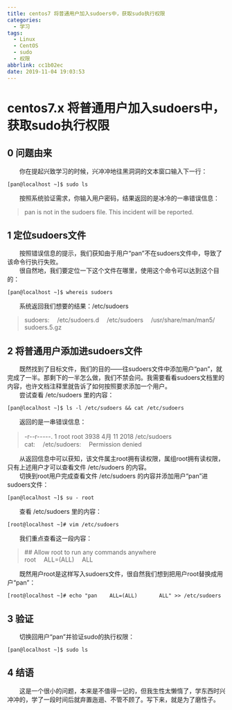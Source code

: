 ```yaml
---
title: centos7 将普通用户加入sudoers中，获取sudo执行权限
categories:
  - 学习
tags:
  - Linux
  - CentOS
  - sudo
  - 权限
abbrlink: cc1b02ec
date: 2019-11-04 19:03:53
---
```


# centos7.x 将普通用户加入sudoers中，获取sudo执行权限

## 0 问题由来
&emsp;&emsp;你在提起兴致学习的时候，兴冲冲地往黑洞洞的文本窗口输入下一行：
```  
[pan@localhost ~]$ sudo ls  
```
&emsp;&emsp;按照系统验证需求，你输入用户密码，结果返回的是冰冷的一串错误信息：
> pan is not in the sudoers file. This incident will be reported.  
## 1 定位sudoers文件
&emsp;&emsp;按照错误信息的提示，我们获知由于用户“pan”不在sudoers文件中，导致了该命令行执行失败。  
&emsp;&emsp;很自然地，我们要定位一下这个文件在哪里，使用这个命令可以达到这个目的：
```
[pan@localhost ~]$ whereis sudoers
```
&emsp;&emsp;系统返回我们想要的结果：/etc/sudoers  
> sudoers:&emsp; /etc/sudoers.d&emsp; /etc/sudoers&emsp; /usr/share/man/man5/&emsp;sudoers.5.gz  

<!--more-->

## 2 将普通用户添加进sudoers文件
&emsp;&emsp;既然找到了目标文件，我们的目的——往sudoers文件中添加用户“pan”，就完成了一半。那剩下的一半怎么做，我们不禁会问。我需要看看sudoers文档里的内容，也许文档注释里就告诉了如何按照要求添加一个用户。  
&emsp;&emsp;尝试查看 /etc/sudoers 里的内容：  
```
[pan@localhost ~]$ ls -l /etc/sudoers && cat /etc/sudoers  
```  
&emsp;&emsp;返回的是一串错误信息：
> -r--r-----. 1 root root 3938 4月  11 2018 /etc/sudoers  
cat:&emsp; /etc/sudoers:&emsp; Permission denied  

&emsp;&emsp;从返回信息中可以获知，该文件属主root拥有读权限，属组root拥有读权限，只有上述用户才可以查看文件 /etc/sudoers 的内容。  
&emsp;&emsp;切换到root用户完成查看文件 /etc/sudoers 的内容并添加用户“pan”进sudoers文件：    
```  
[pan@localhost ~]$ su - root    
```  
&emsp;&emsp;查看 /etc/sudoers 里的内容：  
```  
[root@localhost ~]# vim /etc/sudoers  
```  
&emsp;&emsp;我们重点查看这一段内容：  
> \#\# Allow root to run any commands anywhere  
root&emsp;    ALL=(ALL)&emsp;       ALL    

&emsp;&emsp;既然用户root是这样写入sudoers文件，很自然我们想到把用户root替换成用户“pan”：  
```
[root@localhost ~]# echo "pan    ALL=(ALL)       ALL" >> /etc/sudoers  
```  
## 3 验证  
&emsp;&emsp;切换回用户“pan”并验证sudo的执行权限：  
```
[pan@localhost ~]$ sudo ls  
```  

## 4 结语  
&emsp;&emsp;这是一个很小的问题，本来是不值得一记的，但我生性太懒惰了，学东西时兴冲冲的，学了一段时间后就弃置迤逦、不管不顾了。写下来，就是为了磨性子。